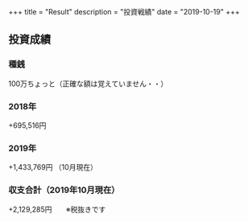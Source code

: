 +++
title = "Result"
description = "投資戦績"
date = "2019-10-19"
+++

## 投資成績

### 種銭  
100万ちょっと（正確な額は覚えていません・・）

### 2018年
+695,516円  

### 2019年
+1,433,769円  （10月現在）  

### 収支合計（2019年10月現在）
+2,129,285円　　※税抜きです  
